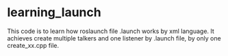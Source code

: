 # learning_launch
This code is to learn how roslaunch file .launch works by xml language.
It achieves create multiple talkers and one listener by .launch file, by only one create_xx.cpp file.

